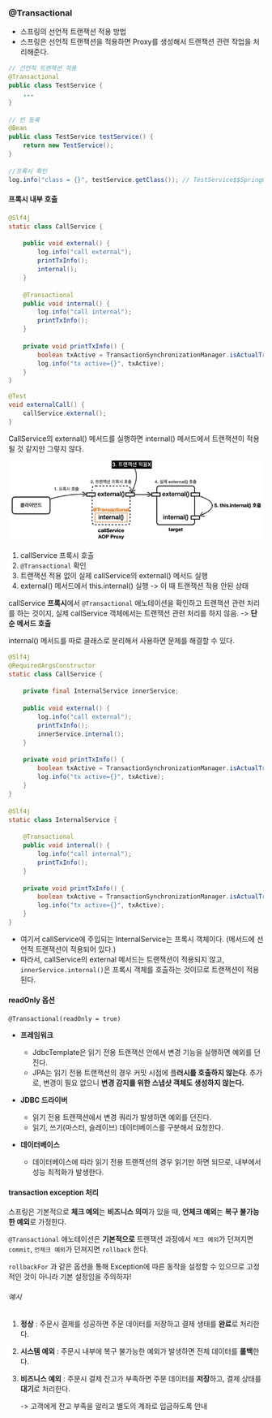 ### @Transactional

- 스프링의 선언적 트랜잭션 적용 방법
- 스프링은 선언적 트랜잭션을 적용하면 Proxy를 생성해서 트랜잭션 관련 작업을 처리해준다.

```java
// 선언적 트랜잭션 적용
@Transactional
public class TestService {
    ...
}

// 빈 등록
@Bean
public class TestService testService() {
    return new TestService();
}

//프록시 확인
log.info("class = {}", testService.getClass()); // TestService$$SpringCGLIB$$0
```



#### 프록시 내부 호출

```java
@Slf4j
static class CallService {
    
    public void external() {
        log.info("call external");
        printTxInfo();
        internal();
    }
    
    @Transactional
    public void internal() {
        log.info("call internal");
        printTxInfo();
    }
    
    private void printTxInfo() {
        boolean txActive = TransactionSynchronizationManager.isActualTransactionActive();
        log.info("tx active={}", txActive);
    }
}
```

```java
@Test
void externalCall() {
    callService.external();
}
```

CallService의 external() 메서드를 실행하면 internal() 메서드에서 트랜잭션이 적용될 것 같지만 그렇지 않다. 



![image-20240602185158507](../images/image-20240602185158507.png)

1. callService 프록시 호출
2. `@Transactional` 확인
3. 트랜잭션 적용 없이 실제 callService의 external() 메서드 실행
4. external() 메서드에서 this.internal() 실행 -> 이 때 트랜잭션 적용 안된 상태



callService **프록시**에서 `@Transactional` 애노테이션을 확인하고 트랜잭션 관련 처리를 하는 것이지, 실제 callService 객체에서는 트랜잭션 관련 처리를 하지 않음. -> **단순 메서드 호출**



internal() 메서드를 따로 클래스로 분리해서 사용하면 문제를 해결할 수 있다.

```java
@Slf4j
@RequiredArgsConstructor
static class CallService {
    
    private final InternalService innerService;
    
    public void external() {
        log.info("call external");
        printTxInfo();
        innerService.internal();
    }
    
    private void printTxInfo() {
        boolean txActive = TransactionSynchronizationManager.isActualTransactionActive();
        log.info("tx active={}", txActive);
    }
}

@Slf4j
static class InternalService {
	
    @Transactional
    public void internal() {
        log.info("call internal");
        printTxInfo();
    }
    
    private void printTxInfo() {
        boolean txActive = TransactionSynchronizationManager.isActualTransactionActive();
        log.info("tx active={}", txActive);
    }
}
```

- 여기서 callService에 주입되는 InternalService는 프록시 객체이다. (메서드에 선언적 트랜잭션이 적용되어 있다.)
- 따라서, callService의 external 메서드는 트랜잭션이 적용되지 않고, `innerService.internal()`은 프록시 객체를 호출하는 것이므로 트랜잭션이 적용된다.



#### readOnly 옵션

`@Transactional(readOnly = true)`

- **프레임워크**
  - JdbcTemplate은 읽기 전용 트랜잭션 안에서 변경 기능을 실행하면 예외를 던진다.
  - JPA는 읽기 전용 트랜잭션의 경우 커밋 시점에 플**러시를 호출하지 않는다**. 추가로, 변경이 필요 없으니 **변경 감지를 위한 스냅샷 객체도 생성하지 않는다.**

- **JDBC 드라이버**
  - 읽기 전용 트랜잭션에서 변경 쿼리가 발생하면 예외를 던진다.
  - 읽기, 쓰기(마스터, 슬레이브) 데이터베이스를 구분해서 요청한다.
- **데이터베이스**
  - 데이터베이스에 따라 읽기 전용 트랜잭션의 경우 읽기만 하면 되므로, 내부에서 성능 최적화가 발생한다.



#### transaction exception 처리

스프링은 기본적으로 **체크 예외**는 **비즈니스 의미**가 있을 때, **언체크 예외**는 **복구 불가능한 예외**로 가정한다.

`@Transactional` 애노테이션은 **기본적으로** 트랜잭션 과정에서 `체크 예외`가 던져지면 `commit`, `언체크 예외`가 던져지면 `rollback` 한다.

`rollbackFor` 과 같은 옵션을 통해 Exception에 따른 동작을 설정할 수 있으므로 고정적인 것이 아니라 기본 설정임을 주의하자!



###### 예시

1. **정상** : 주문시 결제를 성공하면 주문 데이터를 저장하고 결제 생태를 **완료**로 처리한다.

2. **시스템 예외** : 주문시 내부에 복구 불가능한 예외가 발생하면 전체 데이터를 **롤백**한다.

3. **비즈니스 예외** : 주문시 결제 잔고가 부족하면 주문 데이터를 **저장**하고, 결제 상태를 **대기**로 처리한다.

   -> 고객에게 잔고 부족을 알리고 별도의 계좌로 입금하도록 안내

